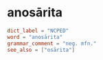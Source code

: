 # anosārita

``` toml
dict_label = "NCPED"
word = "anosārita"
grammar_comment = "neg. mfn."
see_also = ["osārita"]
```

